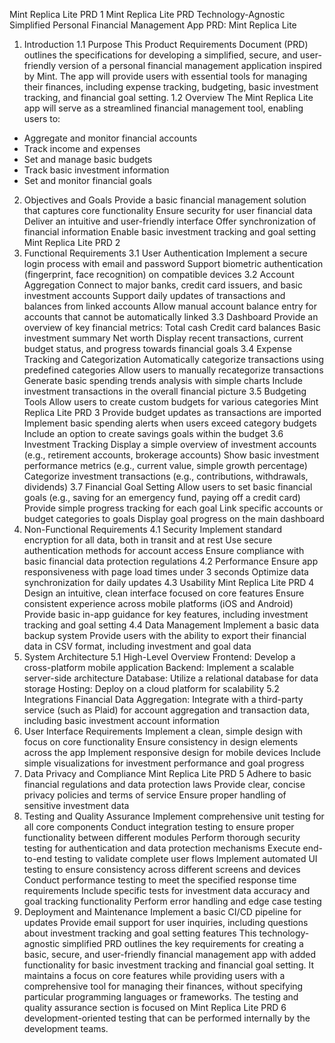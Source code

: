 Mint Replica Lite PRD 1
Mint Replica Lite PRD
Technology-Agnostic Simplified Personal
Financial Management App PRD: Mint
Replica Lite
1. Introduction
1.1 Purpose
This Product Requirements Document (PRD) outlines the specifications for
developing a simplified, secure, and user-friendly version of a personal financial
management application inspired by Mint. The app will provide users with
essential tools for managing their finances, including expense tracking, budgeting,
basic investment tracking, and financial goal setting.
1.2 Overview
The Mint Replica Lite app will serve as a streamlined financial management tool,
enabling users to:
- Aggregate and monitor financial accounts
- Track income and expenses
- Set and manage basic budgets
- Track basic investment information
- Set and monitor financial goals
2. Objectives and Goals
Provide a basic financial management solution that captures core functionality
Ensure security for user financial data
Deliver an intuitive and user-friendly interface
Offer synchronization of financial information
Enable basic investment tracking and goal setting
Mint Replica Lite PRD 2
3. Functional Requirements
3.1 User Authentication
Implement a secure login process with email and password
Support biometric authentication (fingerprint, face recognition) on compatible
devices
3.2 Account Aggregation
Connect to major banks, credit card issuers, and basic investment accounts
Support daily updates of transactions and balances from linked accounts
Allow manual account balance entry for accounts that cannot be automatically
linked
3.3 Dashboard
Provide an overview of key financial metrics:
Total cash
Credit card balances
Basic investment summary
Net worth
Display recent transactions, current budget status, and progress towards
financial goals
3.4 Expense Tracking and Categorization
Automatically categorize transactions using predefined categories
Allow users to manually recategorize transactions
Generate basic spending trends analysis with simple charts
Include investment transactions in the overall financial picture
3.5 Budgeting Tools
Allow users to create custom budgets for various categories
Mint Replica Lite PRD 3
Provide budget updates as transactions are imported
Implement basic spending alerts when users exceed category budgets
Include an option to create savings goals within the budget
3.6 Investment Tracking
Display a simple overview of investment accounts (e.g., retirement accounts,
brokerage accounts)
Show basic investment performance metrics (e.g., current value, simple
growth percentage)
Categorize investment transactions (e.g., contributions, withdrawals,
dividends)
3.7 Financial Goal Setting
Allow users to set basic financial goals (e.g., saving for an emergency fund,
paying off a credit card)
Provide simple progress tracking for each goal
Link specific accounts or budget categories to goals
Display goal progress on the main dashboard
4. Non-Functional Requirements
4.1 Security
Implement standard encryption for all data, both in transit and at rest
Use secure authentication methods for account access
Ensure compliance with basic financial data protection regulations
4.2 Performance
Ensure app responsiveness with page load times under 3 seconds
Optimize data synchronization for daily updates
4.3 Usability
Mint Replica Lite PRD 4
Design an intuitive, clean interface focused on core features
Ensure consistent experience across mobile platforms (iOS and Android)
Provide basic in-app guidance for key features, including investment tracking
and goal setting
4.4 Data Management
Implement a basic data backup system
Provide users with the ability to export their financial data in CSV format,
including investment and goal data
5. System Architecture
5.1 High-Level Overview
Frontend: Develop a cross-platform mobile application
Backend: Implement a scalable server-side architecture
Database: Utilize a relational database for data storage
Hosting: Deploy on a cloud platform for scalability
5.2 Integrations
Financial Data Aggregation: Integrate with a third-party service (such as Plaid)
for account aggregation and transaction data, including basic investment
account information
6. User Interface Requirements
Implement a clean, simple design with focus on core functionality
Ensure consistency in design elements across the app
Implement responsive design for mobile devices
Include simple visualizations for investment performance and goal progress
7. Data Privacy and Compliance
Mint Replica Lite PRD 5
Adhere to basic financial regulations and data protection laws
Provide clear, concise privacy policies and terms of service
Ensure proper handling of sensitive investment data
8. Testing and Quality Assurance
Implement comprehensive unit testing for all core components
Conduct integration testing to ensure proper functionality between different
modules
Perform thorough security testing for authentication and data protection
mechanisms
Execute end-to-end testing to validate complete user flows
Implement automated UI testing to ensure consistency across different
screens and devices
Conduct performance testing to meet the specified response time
requirements
Include specific tests for investment data accuracy and goal tracking
functionality
Perform error handling and edge case testing
9. Deployment and Maintenance
Implement a basic CI/CD pipeline for updates
Provide email support for user inquiries, including questions about investment
tracking and goal setting features
This technology-agnostic simplified PRD outlines the key requirements for
creating a basic, secure, and user-friendly financial management app with added
functionality for basic investment tracking and financial goal setting. It maintains a
focus on core features while providing users with a comprehensive tool for
managing their finances, without specifying particular programming languages or
frameworks. The testing and quality assurance section is focused on
Mint Replica Lite PRD 6
development-oriented testing that can be performed internally by the
development teams.